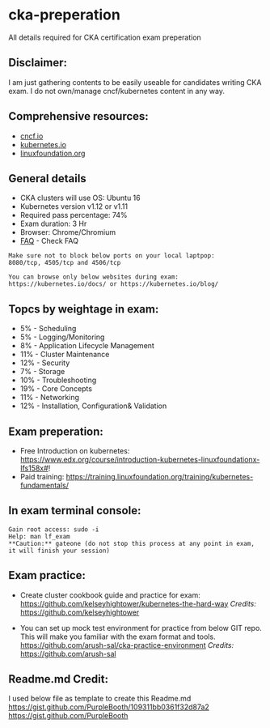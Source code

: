 # cka-preperation
All details required for CKA certification exam preperation

## Disclaimer:
 I am just gathering contents to be easily useable for candidates writing CKA exam. I do not own/manage cncf/kubernetes content in any way.


## Comprehensive resources:

* [cncf.io](https://www.cncf.io)
* [kubernetes.io](https://kubernetes.io)
* [linuxfoundation.org](https://www.linuxfoundation.org/)

## General details
* CKA clusters will use OS: Ubuntu 16
* Kubernetes version v1.12 or v1.11
* Required pass percentage: 74%
* Exam duration: 3 Hr
* Browser: Chrome/Chromium
* [FAQ](https://www.cncf.io/certification/cka/faq/) - Check FAQ

```
Make sure not to block below ports on your local laptpop:
8080/tcp, 4505/tcp and 4506/tcp
```

```
You can browse only below websites during exam:
https://kubernetes.io/docs/ or https://kubernetes.io/blog/
```

## Topcs by weightage in exam:
* 5% - Scheduling
* 5% - Logging/Monitoring
* 8% - Application Lifecycle Management
* 11% - Cluster Maintenance
* 12% - Security
* 7% - Storage
* 10% - Troubleshooting
* 19% - Core Concepts
* 11% - Networking
* 12% - Installation, Configuration& Validation

## Exam preperation:
* Free Introduction on kubernetes: https://www.edx.org/course/introduction-kubernetes-linuxfoundationx-lfs158x#!
* Paid training: https://training.linuxfoundation.org/training/kubernetes-fundamentals/


## In exam terminal console:

```
Gain root access: sudo -i
Help: man lf_exam
**Caution:** gateone (do not stop this process at any point in exam, it will finish your session)
```

## Exam practice:
* Create cluster cookbook guide and practice for exam:
    https://github.com/kelseyhightower/kubernetes-the-hard-way
*Credits:* https://github.com/kelseyhightower

* You can set up mock test environment for practice from below GIT repo.
    This will make you familiar with the exam format and tools.
      https://github.com/arush-sal/cka-practice-environment
*Credits:* https://github.com/arush-sal

## Readme.md Credit:
I used below file as template to create this Readme.md
https://gist.github.com/PurpleBooth/109311bb0361f32d87a2
https://gist.github.com/PurpleBooth
